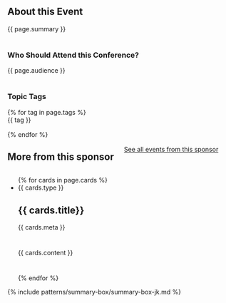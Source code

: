 <style>
  p{
    margin-bottom: 40px;
  }
</style>

<h2>About this Event</h2>
<p>{{ page.summary }}</p>

<h3>Who Should Attend this Conference?</h3>
<p>{{ page.audience }}</p>

<div class="tag-group">
<h3>Topic Tags</h3>
{% for tag in page.tags %}
<div class="usa-tag" style="margin-bottom:1rem;"> {{ tag }} </div>
{% endfor %}
</div>
<div class="events-related">
  <div class="more-from-sponsor" style="display: grid; grid-template-columns: auto auto;">
    <h2>More from this sponsor</h2>
    <div class="more-link" style="margin-top: 1rem;"><a href="#" style="margin-right: 0.5rem;">See all events from this sponsor</a><i class="fa-kit fa-navigate-next"></i></div>
  </div>


<ul class="usa-card-group">
{% for cards in page.cards %}
  <li class="usa-card tablet:grid-col-5">
    <div class="usa-card__container event-card card-default">
    <span class="event_format"><i class="{{ cards.icon }}"></i> {{ cards.type }}</span>
      <div class="usa-card__header">
        <h2 class="usa-card__heading"> {{ cards.title}}
        </h2>
      </div>
      <div class="usa-card__body">
        <p>
          {{ cards.meta }}
        </p>
      </div>
      <div class="usa-card__footer">
        <p class="sponsor">{{ cards.content }}</p>
      </div>
    </div>
  </li>
  {% endfor %}
</ul>


</div>


{% include patterns/summary-box/summary-box-jk.md %} 
